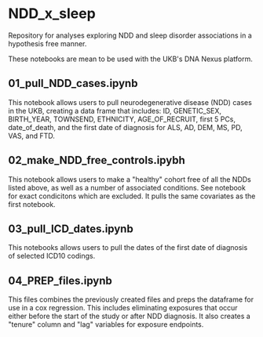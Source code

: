 # NDD_x_sleep
Repository for analyses exploring NDD and sleep disorder associations in a hypothesis free manner.

These notebooks are mean to be used with the UKB's DNA Nexus platform.

## 01_pull_NDD_cases.ipynb

This notebook allows users to pull neurodegenerative disease (NDD) cases in the UKB, creating a data frame that includes: ID, GENETIC_SEX, BIRTH_YEAR, TOWNSEND, ETHNICITY, AGE_OF_RECRUIT, first 5 PCs, date_of_death, and the first date of diagnosis for ALS, AD, DEM, MS, PD, VAS, and FTD. 

## 02_make_NDD_free_controls.ipybh

This notebook allows users to make a "healthy" cohort free of all the NDDs listed above, as well as a number of associated conditions.  See notebook for exact condicitons which are excluded. It pulls the same covariates as the first notebook.

## 03_pull_ICD_dates.ipynb

This notebooks allows users to pull the dates of the first date of diagnosis of selected ICD10 codings.

## 04_PREP_files.ipynb

This files combines the previously created files and preps the dataframe for use in a cox regression. This includes eliminating exposures that occur either before the start of the study or after NDD diagnosis.  It also creates a "tenure" column and "lag" variables for exposure endpoints.
